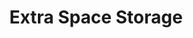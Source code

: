 ---
title: "Extra Space Storage"
url: /phoenix/extra-space-storage-west-peoria-avenue/
shop: storage rental
---